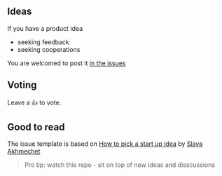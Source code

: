 ## Ideas

If you have a product idea
- seeking feedback
- seeking cooperations

You are welcomed to post it [in the issues](https://github.com/t9tio/ideas/issues)

## Voting

Leave a 👍 to vote.

## Good to read
The issue template is based on [How to pick a start up idea](https://www.defmacro.org/2019/03/26/startup-checklist.html) by [Slava Akhmechet
](https://www.defmacro.org)

> Pro tip: watch this repo - sit on top of new ideas and disscussions
